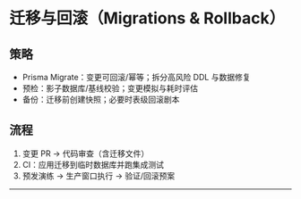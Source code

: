 # 迁移与回滚（Migrations & Rollback）

## 策略
- Prisma Migrate：变更可回滚/幂等；拆分高风险 DDL 与数据修复
- 预检：影子数据库/基线校验；变更模拟与耗时评估
- 备份：迁移前创建快照；必要时表级回滚剧本

## 流程
1) 变更 PR → 代码审查（含迁移文件）
2) CI：应用迁移到临时数据库并跑集成测试
3) 预发演练 → 生产窗口执行 → 验证/回滚预案

---
